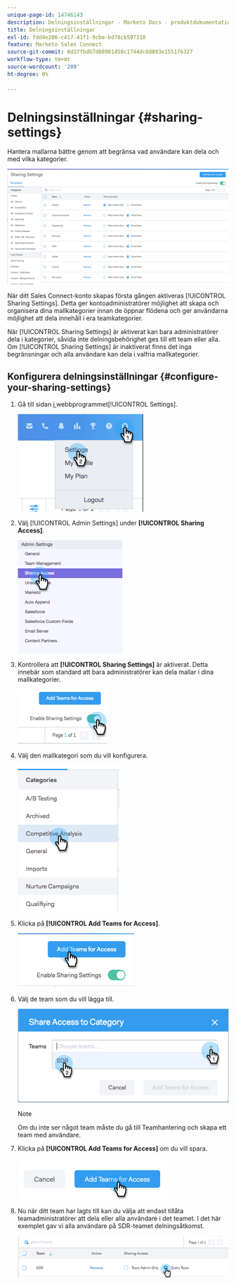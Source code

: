 ```yaml
---
unique-page-id: 14746143
description: Delningsinställningar - Marketo Docs - produktdokumentation
title: Delningsinställningar
exl-id: fdd4e286-c417-41f1-9cbe-bd78cb597310
feature: Marketo Sales Connect
source-git-commit: 0d37fbdb7d08901458c1744dc68893e155176327
workflow-type: tm+mt
source-wordcount: '209'
ht-degree: 0%

---
```


# Delningsinställningar {#sharing-settings}

Hantera mallarna bättre genom att begränsa vad användare kan dela och med vilka kategorier.

![](assets/main.png)

När ditt Sales Connect-konto skapas första gången aktiveras [!UICONTROL Sharing Settings]. Detta ger kontoadministratörer möjlighet att skapa och organisera dina mallkategorier innan de öppnar flödena och ger användarna möjlighet att dela innehåll i era teamkategorier.

När [!UICONTROL Sharing Settings] är aktiverat kan bara administratörer dela i kategorier, såvida inte delningsbehörighet ges till ett team eller alla. Om [!UICONTROL Sharing Settings] är inaktiverat finns det inga begränsningar och alla användare kan dela i valfria mallkategorier.

## Konfigurera delningsinställningar {#configure-your-sharing-settings}

1. Gå till sidan [ i ](https://toutapp.com/login)webbprogrammet[!UICONTROL Settings].

   ![](assets/one-2.png)

1. Välj [!UICONTROL Admin Settings] under **[!UICONTROL Sharing Access]**.

   ![](assets/two-2.png)

1. Kontrollera att **[!UICONTROL Sharing Settings]** är aktiverat. Detta innebär som standard att bara administratörer kan dela mallar i dina mallkategorier.

   ![](assets/three-2.png)

1. Välj den mallkategori som du vill konfigurera.

   ![](assets/four-2.png)

1. Klicka på **[!UICONTROL Add Teams for Access]**.

   ![](assets/five-2.png)

1. Välj de team som du vill lägga till.

   ![](assets/six-1.png)

   >[!NOTE]
   >
   >Om du inte ser något team måste du gå till Teamhantering och skapa ett team med användare.

1. Klicka på **[!UICONTROL Add Teams for Access]** om du vill spara.

   ![](assets/seven-1.png)

1. Nu när ditt team har lagts till kan du välja att endast tillåta teamadministratörer att dela eller alla användare i det teamet. I det här exemplet gav vi alla användare på SDR-teamet delningsåtkomst.

   ![](assets/eight-1.png)
